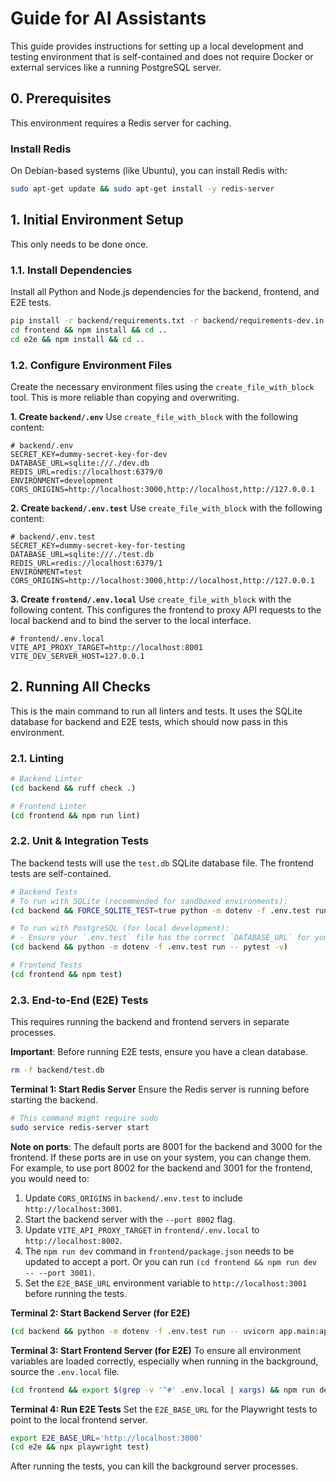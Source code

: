 # Guide for AI Assistants

This guide provides instructions for setting up a local development and testing environment that is self-contained and does not require Docker or external services like a running PostgreSQL server.

## 0. Prerequisites

This environment requires a Redis server for caching.

### Install Redis
On Debian-based systems (like Ubuntu), you can install Redis with:
```bash
sudo apt-get update && sudo apt-get install -y redis-server
```

## 1. Initial Environment Setup

This only needs to be done once.

### 1.1. Install Dependencies

Install all Python and Node.js dependencies for the backend, frontend, and E2E tests.

```bash
pip install -r backend/requirements.txt -r backend/requirements-dev.in
cd frontend && npm install && cd ..
cd e2e && npm install && cd ..
```

### 1.2. Configure Environment Files

Create the necessary environment files using the `create_file_with_block` tool. This is more reliable than copying and overwriting.

**1. Create `backend/.env`**
Use `create_file_with_block` with the following content:
```
# backend/.env
SECRET_KEY=dummy-secret-key-for-dev
DATABASE_URL=sqlite:///./dev.db
REDIS_URL=redis://localhost:6379/0
ENVIRONMENT=development
CORS_ORIGINS=http://localhost:3000,http://localhost,http://127.0.0.1
```

**2. Create `backend/.env.test`**
Use `create_file_with_block` with the following content:
```
# backend/.env.test
SECRET_KEY=dummy-secret-key-for-testing
DATABASE_URL=sqlite:///./test.db
REDIS_URL=redis://localhost:6379/1
ENVIRONMENT=test
CORS_ORIGINS=http://localhost:3000,http://localhost,http://127.0.0.1
```

**3. Create `frontend/.env.local`**
Use `create_file_with_block` with the following content. This configures the frontend to proxy API requests to the local backend and to bind the server to the local interface.
```
# frontend/.env.local
VITE_API_PROXY_TARGET=http://localhost:8001
VITE_DEV_SERVER_HOST=127.0.0.1
```

## 2. Running All Checks

This is the main command to run all linters and tests. It uses the SQLite database for backend and E2E tests, which should now pass in this environment.

### 2.1. Linting

```bash
# Backend Linter
(cd backend && ruff check .)

# Frontend Linter
(cd frontend && npm run lint)
```

### 2.2. Unit & Integration Tests

The backend tests will use the `test.db` SQLite database file. The frontend tests are self-contained.

```bash
# Backend Tests
# To run with SQLite (recommended for sandboxed environments):
(cd backend && FORCE_SQLITE_TEST=true python -m dotenv -f .env.test run -- pytest -v)

# To run with PostgreSQL (for local development):
# - Ensure your `.env.test` file has the correct `DATABASE_URL` for your PostgreSQL instance.
(cd backend && python -m dotenv -f .env.test run -- pytest -v)

# Frontend Tests
(cd frontend && npm test)
```

### 2.3. End-to-End (E2E) Tests

This requires running the backend and frontend servers in separate processes.

**Important**: Before running E2E tests, ensure you have a clean database.
```bash
rm -f backend/test.db
```

**Terminal 1: Start Redis Server**
Ensure the Redis server is running before starting the backend.
```bash
# This command might require sudo
sudo service redis-server start
```

**Note on ports**: The default ports are 8001 for the backend and 3000 for the frontend. If these ports are in use on your system, you can change them. For example, to use port 8002 for the backend and 3001 for the frontend, you would need to:
1.  Update `CORS_ORIGINS` in `backend/.env.test` to include `http://localhost:3001`.
2.  Start the backend server with the `--port 8002` flag.
3.  Update `VITE_API_PROXY_TARGET` in `frontend/.env.local` to `http://localhost:8002`.
4.  The `npm run dev` command in `frontend/package.json` needs to be updated to accept a port. Or you can run `(cd frontend && npm run dev -- --port 3001)`.
5.  Set the `E2E_BASE_URL` environment variable to `http://localhost:3001` before running the tests.

**Terminal 2: Start Backend Server (for E2E)**
```bash
(cd backend && python -m dotenv -f .env.test run -- uvicorn app.main:app --host 127.0.0.1 --port 8001) &
```

**Terminal 3: Start Frontend Server (for E2E)**
To ensure all environment variables are loaded correctly, especially when running in the background, source the `.env.local` file.
```bash
(cd frontend && export $(grep -v '^#' .env.local | xargs) && npm run dev) &
```

**Terminal 4: Run E2E Tests**
Set the `E2E_BASE_URL` for the Playwright tests to point to the local frontend server.
```bash
export E2E_BASE_URL='http://localhost:3000'
(cd e2e && npx playwright test)
```

After running the tests, you can kill the background server processes.
